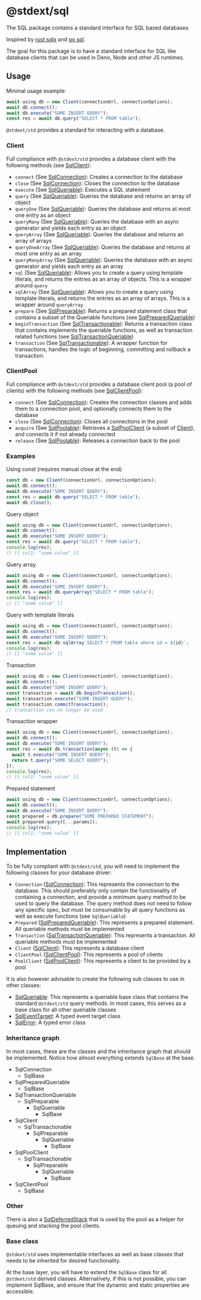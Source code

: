 # @stdext/sql

The SQL package contains a standard interface for SQL based databases

Inspired by [rust sqlx](https://docs.rs/sqlx/latest/sqlx/index.html) and
[go sql](https://pkg.go.dev/database/sql).

The goal for this package is to have a standard interface for SQL like database
clients that can be used in Deno, Node and other JS runtimes.

## Usage

Minimal usage example:

```ts
await using db = new Client(connectionUrl, connectionOptions);
await db.connect();
await db.execute("SOME INSERT QUERY");
const res = await db.query("SELECT * FROM table");
```

`@stdext/std` provides a standard for interacting with a database.

### Client

Full compliance with `@stdext/std` provides a database client with the following
methods (see [SqlClient](./lib/client.ts)):

- `connect` (See [SqlConnection](./lib/connection.ts)): Creates a connection to
  the database
- `close` (See [SqlConnection](./lib/connection.ts)): Closes the connection to
  the database
- `execute` (See [SqlQueriable](./lib/core.ts)): Executes a SQL statement
- `query` (See [SqlQueriable](./lib/core.ts)): Queries the database and returns
  an array of object
- `queryOne` (See [SqlQueriable](./lib/core.ts)): Queries the database and
  returns at most one entry as an object
- `queryMany` (See [SqlQueriable](./lib/core.ts)): Queries the database with an
  async generator and yields each entry as an object
- `queryArray` (See [SqlQueriable](./lib/core.ts)): Queries the database and
  returns an array of arrays
- `queryOneArray` (See [SqlQueriable](./lib/core.ts)): Queries the database and
  returns at most one entry as an array
- `queryManyArray` (See [SqlQueriable](./lib/core.ts)): Queries the database
  with an async generator and yields each entry as an array
- `sql` (See [SqlQueriable](./lib/core.ts)): Allows you to create a query using
  template literals, and returns the entries as an array of objects. This is a
  wrapper around `query`
- `sqlArray` (See [SqlQueriable](./lib/core.ts)): Allows you to create a query
  using template literals, and returns the entries as an array of arrays. This
  is a wrapper around `queryArray`
- `prepare` (See [SqlPreparable](./lib/core.ts)): Returns a prepared statement
  class that contains a subset of the Queriable functions (see
  [SqlPreparedQueriable](./lib/core.ts))
- `beginTransaction` (See [SqlTransactionable](./lib/core.ts)): Returns a
  transaction class that contains implements the queriable functions, as well as
  transaction related functions (see [SqlTransactionQueriable](./lib/core.ts))
- `transaction` (See [SqlTransactionable](./lib/core.ts)): A wrapper function
  for transactions, handles the logic of beginning, committing and rollback a
  transaction.

### ClientPool

Full compliance with `@stdext/std` provides a database client pool (a pool of
clients) with the following methods (see [SqlClientPool](./lib/pool.ts)):

- `connect` (See [SqlConnection](./lib/core.ts)): Creates the connection classes
  and adds them to a connection pool, and optionally connects them to the
  database
- `close` (See [SqlConnection](./lib/core.ts)): Closes all connections in the
  pool
- `acquire` (See [SqlPoolable](./lib/core.ts)): Retrieves a
  [SqlPoolClient](./lib/pool.ts) (a subset of [Client](#client)), and connects
  it if not already connected
- `release` (See [SqlPoolable](./lib/core.ts)): Releases a connection back to
  the pool

### Examples

Using const (requires manual close at the end)

```ts
const db = new Client(connectionUrl, connectionOptions);
await db.connect();
await db.execute("SOME INSERT QUERY");
const res = await db.query("SELECT * FROM table");
await db.close();
```

Query object

```ts
await using db = new Client(connectionUrl, connectionOptions);
await db.connect();
await db.execute("SOME INSERT QUERY");
const res = await db.query("SELECT * FROM table");
console.log(res);
// [{ col1: "some value" }]
```

Query array

```ts
await using db = new Client(connectionUrl, connectionOptions);
await db.connect();
await db.execute("SOME INSERT QUERY");
const res = await db.queryArray("SELECT * FROM table");
console.log(res);
// [[ "some value" ]]
```

Query with template literals

```ts
await using db = new Client(connectionUrl, connectionOptions);
await db.connect();
await db.execute("SOME INSERT QUERY");
const res = await db.sqlArray`SELECT * FROM table where id = ${id}`;
console.log(res);
// [[ "some value" ]]
```

Transaction

```ts
await using db = new Client(connectionUrl, connectionOptions);
await db.connect();
await db.execute("SOME INSERT QUERY");
const transaction = await db.beginTransaction();
await transaction.execute("SOME INSERT QUERY");
await transaction.commitTransaction();
// transaction can no longer be used
```

Transaction wrapper

```ts
await using db = new Client(connectionUrl, connectionOptions);
await db.connect();
await db.execute("SOME INSERT QUERY");
const res = await db.transaction(async (t) => {
  await t.execute("SOME INSERT QUERY");
  return t.query("SOME SELECT QUERY");
});
console.log(res);
// [{ col1: "some value" }]
```

Prepared statement

```ts
await using db = new Client(connectionUrl, connectionOptions);
await db.connect();
await db.execute("SOME INSERT QUERY");
const prepared = db.prepare("SOME PREPARED STATEMENT");
await prepared.query([...params]);
console.log(res);
// [{ col1: "some value" }]
```

## Implementation

To be fully compliant with `@stdext/std`, you will need to implement the
following classes for your database driver:

- `Connection` ([SqlConnection](./lib/connection.ts)): This represents the
  connection to the database. This should preferably only contain the
  functionality of containing a connection, and provide a minimum query method
  to be used to query the database. The query method does not need to follow any
  specific spec, but must be consumable by all query functions as well as
  execute functions (see `SqlQueriable`)
- `Prepared` ([SqlPreparedQueriable](./lib/core.ts)): This represents a prepared
  statement. All queriable methods must be implemented
- `Transaction` ([SqlTransactionQueriable](./lib/core.ts)): This represents a
  transaction. All queriable methods must be implemented
- `Client` ([SqlClient](./lib/client.ts)): This represents a database client
- `ClientPool` ([SqlClientPool](./lib/pool.ts)): This represents a pool of
  clients
- `PoolClient` ([SqlPoolClient](./lib/pool.ts)): This represents a client to be
  provided by a pool

It is also however advisable to create the following sub classes to use in other
classes:

- [SqlQueriable](./lib/core.ts): This represents a queriable base class that
  contains the standard `@stdext/std` query methods. In most cases, this serves
  as a base class for all other queriable classes
- [SqlEventTarget](./lib/events.ts): A typed event target class
- [SqlError](./lib/errors.ts): A typed error class

### Inheritance graph

In most cases, these are the classes and the inheritance graph that should be
implemented. Notice how almost everything extends `SqlBase` at the base.

- SqlConnection
  - SqlBase
- SqlPreparedQueriable
  - SqlBase
- SqlTransactionQueriable
  - SqlPreparable
    - SqlQueriable
      - SqlBase
- SqlClient
  - SqlTransactionable
    - SqlPreparable
      - SqlQueriable
        - SqlBase
- SqlPoolClient
  - SqlTransactionable
    - SqlPreparable
      - SqlQueriable
        - SqlBase
- SqlClientPool
  - SqlBase

### Other

There is also a [SqlDeferredStack](./lib//deferred.ts) that is used by the pool
as a helper for queuing and stacking the pool clients.

### Base class

`@stdext/std` uses implementable interfaces as well as base classes that needs
to be inherited for desired functionality.

At the base layer, you will have to extend the `SqlBase` class for all
`@stdext/std` derived classes. Alternatively, if this is not possible, you can
implement SqlBase, and ensure that the dynamic and static properties are
accessible.
